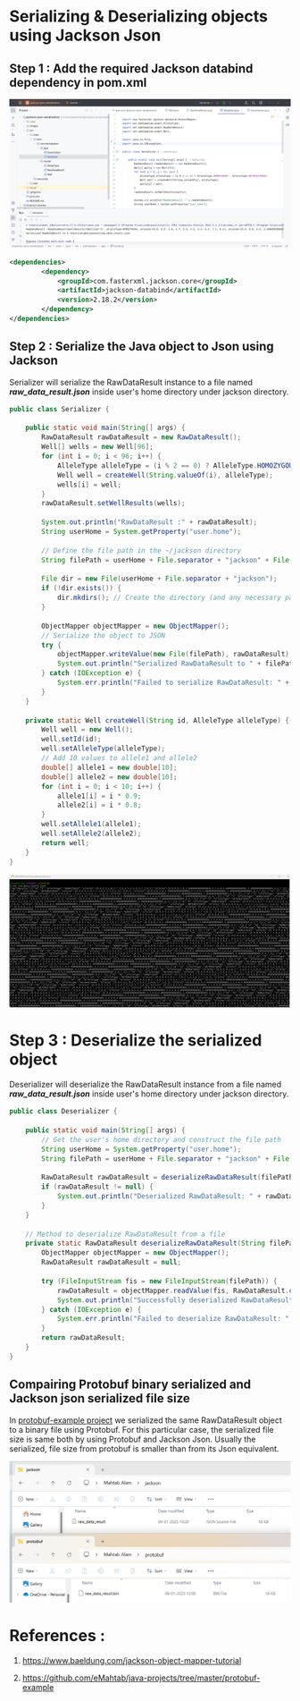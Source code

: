 # Serializing & Deserializing objects using Jackson Json

## Step 1 : Add the required Jackson databind dependency in pom.xml

!["IntelliJ project"](images/project.png?raw=true)

```xml
<dependencies>
        <dependency>
            <groupId>com.fasterxml.jackson.core</groupId>
            <artifactId>jackson-databind</artifactId>
            <version>2.18.2</version>
        </dependency>
</dependencies>
```

## Step 2 : Serialize the Java object to Json using Jackson

Serializer will serialize the RawDataResult instance to a file named **_raw_data_result.json_** inside user's home directory under jackson directory.


```java
public class Serializer {

    public static void main(String[] args) {
        RawDataResult rawDataResult = new RawDataResult();
        Well[] wells = new Well[96];
        for (int i = 0; i < 96; i++) {
            AlleleType alleleType = (i % 2 == 0) ? AlleleType.HOMOZYGOUS : AlleleType.HETEROZYGOUS;
            Well well = createWell(String.valueOf(i), alleleType);
            wells[i] = well;
        }
        rawDataResult.setWellResults(wells);

        System.out.println("RawDataResult :" + rawDataResult);
        String userHome = System.getProperty("user.home");

        // Define the file path in the ~/jackson directory
        String filePath = userHome + File.separator + "jackson" + File.separator + "raw_data_result.json";

        File dir = new File(userHome + File.separator + "jackson");
        if (!dir.exists()) {
            dir.mkdirs(); // Create the directory (and any necessary parent directories)
        }

        ObjectMapper objectMapper = new ObjectMapper();
        // Serialize the object to JSON
        try {
            objectMapper.writeValue(new File(filePath), rawDataResult);
            System.out.println("Serialized RawDataResult to " + filePath);
        } catch (IOException e) {
            System.err.println("Failed to serialize RawDataResult: " + e.getMessage());
        }
    }

    private static Well createWell(String id, AlleleType alleleType) {
        Well well = new Well();
        well.setId(id);
        well.setAlleleType(alleleType);
        // Add 10 values to allele1 and allele2
        double[] allele1 = new double[10];
        double[] allele2 = new double[10];
        for (int i = 0; i < 10; i++) {
            allele1[i] = i * 0.9;
            allele2[i] = i * 0.8;
        }
        well.setAllele1(allele1);
        well.setAllele2(allele2);
        return well;
    }
}
```

!["Jackson Json Serialization"](images/json-serialization.png?raw=true)

# Step 3 : Deserialize the serialized object

Deserializer will deserialize the RawDataResult instance from a file named **_raw_data_result.json_** inside user's home directory under jackson directory.

```java
public class Deserializer {

    public static void main(String[] args) {
        // Get the user's home directory and construct the file path
        String userHome = System.getProperty("user.home");
        String filePath = userHome + File.separator + "jackson" + File.separator + "raw_data_result.json";

        RawDataResult rawDataResult = deserializeRawDataResult(filePath);
        if (rawDataResult != null) {
            System.out.println("Deserialized RawDataResult: " + rawDataResult);
        }
    }

    // Method to deserialize RawDataResult from a file
    private static RawDataResult deserializeRawDataResult(String filePath) {
        ObjectMapper objectMapper = new ObjectMapper();
        RawDataResult rawDataResult = null;

        try (FileInputStream fis = new FileInputStream(filePath)) {
            rawDataResult = objectMapper.readValue(fis, RawDataResult.class);
            System.out.println("Successfully deserialized RawDataResult from " + filePath);
        } catch (IOException e) {
            System.err.println("Failed to deserialize RawDataResult: " + e.getMessage());
        }
        return rawDataResult;
    }
}
```


## Compairing Protobuf binary serialized and Jackson json serialized file size

In [protobuf-example project](https://github.com/eMahtab/java-projects/tree/master/protobuf-example) we serialized the same RawDataResult object to a binary file using Protobuf. For this particular case, the serialized file size is same both by using Protobuf and Jackson Json. Usually the serialized, file size from protobuf is smaller than from its Json equivalent.

!["Json and Binary Serialiazed file size comparison"](images/json-and-protobuf.png?raw=true)


# References :

1. https://www.baeldung.com/jackson-object-mapper-tutorial

2. https://github.com/eMahtab/java-projects/tree/master/protobuf-example

